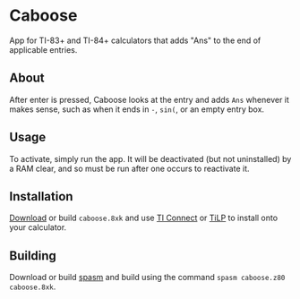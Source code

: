 # Caboose
App for TI-83+ and TI-84+ calculators that adds "Ans" to the end of applicable entries.
## About
After enter is pressed, Caboose looks at the entry and adds `Ans` whenever it makes sense, such as when it ends in `-`, `sin(`, or an empty entry box.
## Usage
To activate, simply run the app. It will be deactivated (but not uninstalled) by a RAM clear, and so must be run after one occurs to reactivate it.
## Installation
[Download](https://github.com/SueDoenim/caboose/releases) or build `caboose.8xk` and use [TI Connect](https://education.ti.com/en/products/computer-software/ti-connect-sw) or [TiLP](http://lpg.ticalc.org/prj_tilp) to install onto your calculator.
## Building
Download or build [spasm](https://github.com/alberthdev/spasm-ng) and build using the command `spasm caboose.z80 caboose.8xk`.
